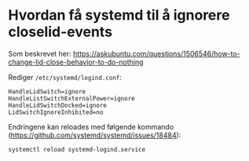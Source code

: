 # Hvordan få systemd til å ignorere closelid-events

Som beskrevet her: https://askubuntu.com/questions/1506546/how-to-change-lid-close-behavior-to-do-nothing

Rediger `/etc/systemd/logind.conf`:

```
HandleLidSwitch=ignore
HandleListSwitchExternalPower=ignore
HandleLidSwitchDocked=ignore
LidSwitchIgnoreInhibited=no
```

Endringene kan reloades med følgende kommando (https://github.com/systemd/systemd/issues/18484):

```
systemctl reload systemd-logind.service
```
